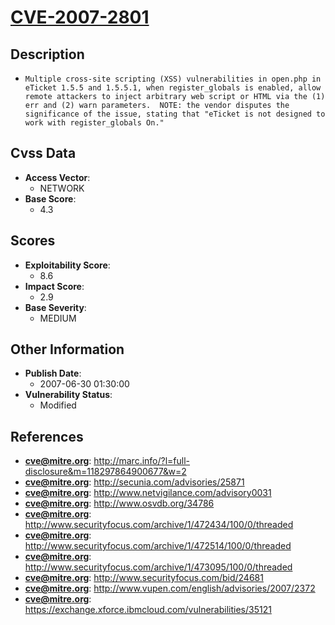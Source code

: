 
# [CVE-2007-2801](https://cve.mitre.org/cgi-bin/cvename.cgi?name=CVE-2007-2801)

## Description

- `Multiple cross-site scripting (XSS) vulnerabilities in open.php in eTicket 1.5.5 and 1.5.5.1, when register_globals is enabled, allow remote attackers to inject arbitrary web script or HTML via the (1) err and (2) warn parameters.  NOTE: the vendor disputes the significance of the issue, stating that "eTicket is not designed to work with register_globals On."`

## Cvss Data

- **Access Vector**:
  - NETWORK
- **Base Score**:
  - 4.3

## Scores

- **Exploitability Score**:
  - 8.6
- **Impact Score**:
  - 2.9
- **Base Severity**:
  - MEDIUM

## Other Information

- **Publish Date**:
  - 2007-06-30 01:30:00
- **Vulnerability Status**:
  - Modified

## References

- **cve@mitre.org**: http://marc.info/?l=full-disclosure&m=118297864900677&w=2
- **cve@mitre.org**: http://secunia.com/advisories/25871
- **cve@mitre.org**: http://www.netvigilance.com/advisory0031
- **cve@mitre.org**: http://www.osvdb.org/34786
- **cve@mitre.org**: http://www.securityfocus.com/archive/1/472434/100/0/threaded
- **cve@mitre.org**: http://www.securityfocus.com/archive/1/472514/100/0/threaded
- **cve@mitre.org**: http://www.securityfocus.com/archive/1/473095/100/0/threaded
- **cve@mitre.org**: http://www.securityfocus.com/bid/24681
- **cve@mitre.org**: http://www.vupen.com/english/advisories/2007/2372
- **cve@mitre.org**: https://exchange.xforce.ibmcloud.com/vulnerabilities/35121

